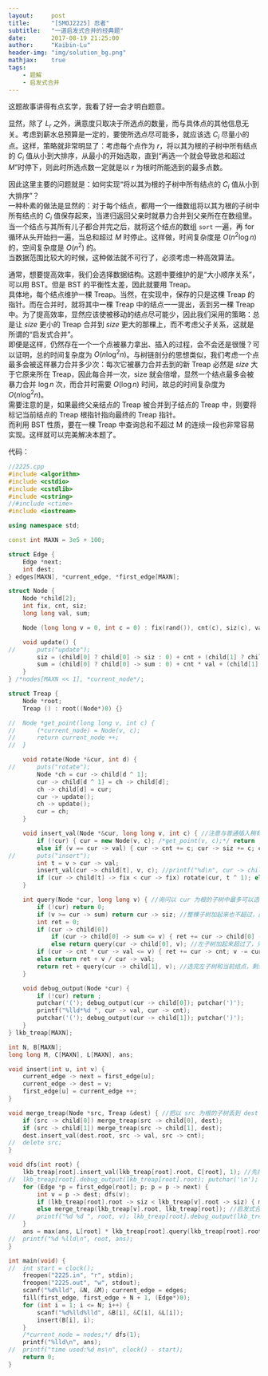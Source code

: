 ```yaml
---
layout:     post
title:      "[SMOJ2225] 忍者"
subtitle:   "一道启发式合并的经典题"
date:       2017-08-19 21:25:00
author:     "Kaibin-Lu"
header-img: "img/solution_bg.png"
mathjax:    true
tags:
    - 题解
    - 启发式合并
---
```



这题故事讲得有点玄学，我看了好一会才明白题意。  

显然，除了 $L_r$ 之外，满意度只取决于所选点的数量，而与具体点的其他信息无关。考虑到薪水总预算是一定的，要使所选点尽可能多，就应该选 $C_i$ 尽量小的点。这样，策略就非常明显了：考虑每个点作为 $r$，将以其为根的子树中所有结点的 $C_i$ 值从小到大排序，从最小的开始选取，直到“再选一个就会导致总和超过 $M$”时停下，则此时所选点数一定就是以 $r$ 为根时所能选到的最多点数。  

因此这里主要的问题就是：如何实现“将以其为根的子树中所有结点的 $C_i$ 值从小到大排序”？  
一种朴素的做法是显然的：对于每个结点，都用一个一维数组将以其为根的子树中所有结点的 $C_i$ 值保存起来，当递归返回父亲时就暴力合并到父亲所在在数组里。当一个结点与其所有儿子都合并完之后，就将这个结点的数组 `sort` 一遍，再 for 循环从头开始扫一遍，当总和超过 $M$ 时停止。这样做，时间复杂度是 $O(n^2\log n)$ 的，空间复杂度是 $O(n^2)$ 的。  
当数据范围比较大的时候，这种做法就不可行了，必须考虑一种高效算法。  

通常，想要提高效率，我们会选择数据结构。这题中要维护的是“大小顺序关系”，可以用 BST。但是 BST 的平衡性太差，因此就要用 Treap。  
具体地，每个结点维护一棵 Treap。当然，在实现中，保存的只是这棵 Treap 的指针。而在合并时，就将其中一棵 Treap 中的结点一一提出，丢到另一棵 Treap 中。为了提高效率，显然应该使被移动的结点尽可能少，因此我们采用的策略：总是让 $size$ 更小的 Treap 合并到 $size$ 更大的那棵上，而不考虑父子关系，这就是所谓的“启发式合并”。  
即便是这样，仍然存在一个一个点被暴力拿出、插入的过程，会不会还是很慢？可以证明，总的时间复杂度为 $O(n\log ^2 n)$。与树链剖分的思想类似，我们考虑一个点最多会被这样暴力合并多少次：每次它被暴力合并去到的新 Treap 必然是 $size$ 大于它原来所在 Treap，因此每合并一次，size 就会倍增，显然一个结点最多会被暴力合并 $\log n$ 次，而合并时需要 $O(\log n)$ 时间，故总的时间复杂度为 $O(n\log ^2 n)$。  
需要注意的是，如果最终父亲结点的 Treap 被合并到子结点的 Treap 中，则要将标记当前结点的 Treap 根指针指向最终的 Treap 指针。  
而利用 BST 性质，要在一棵 Treap 中查询总和不超过 M 的连续一段也非常容易实现。这样就可以完美解决本题了。  

代码：
```cpp
//2225.cpp
#include <algorithm>
#include <cstdio>
#include <cstdlib>
#include <cstring>
//#include <ctime>
#include <iostream>

using namespace std;

const int MAXN = 3e5 + 100;

struct Edge {
	Edge *next;
	int dest;
} edges[MAXN], *current_edge, *first_edge[MAXN];

struct Node {
	Node *child[2];
	int fix, cnt, siz;
	long long val, sum;

	Node (long long v = 0, int c = 0) : fix(rand()), cnt(c), siz(c), val(v), sum(v * c) { child[0] = child[1] = (Node*)0; }

	void update() {
//		puts("update");
		siz = (child[0] ? child[0] -> siz : 0) + cnt + (child[1] ? child[1] -> siz : 0);
		sum = (child[0] ? child[0] -> sum : 0) + cnt * val + (child[1] ? child[1] -> sum : 0);
	}
} /*nodes[MAXN << 1], *current_node*/;

struct Treap {
	Node *root;
	Treap () : root((Node*)0) {}

//	Node *get_point(long long v, int c) {
//		(*current_node) = Node(v, c);
//		return current_node ++;
//	}

	void rotate(Node *&cur, int d) {
//		puts("rotate");
		Node *ch = cur -> child[d ^ 1];
		cur -> child[d ^ 1] = ch -> child[d];
		ch -> child[d] = cur;
		cur -> update();
		ch -> update();
		cur = ch;
	}

	void insert_val(Node *&cur, long long v, int c) { //注意与普通插入稍有不同，在原子树中可能就有重复结点，要记上 c
		if (!cur) { cur = new Node(v, c); /*get_point(v, c);*/ return ; } //动态分配比静态分配好一些
		else if (v == cur -> val) { cur -> cnt += c; cur -> siz += c; cur -> sum += v * c; return ; }
//		puts("insert");
		int t = v > cur -> val;
		insert_val(cur -> child[t], v, c); //printf("%d\n", cur -> child[t]);
		if (cur -> child[t] -> fix < cur -> fix) rotate(cur, t ^ 1); else cur -> update();
	}

	int query(Node *cur, long long v) { //询问以 cur 为根的子树中最多可以选取多少个点，使它们的 C[i] 之和不超过 M
		if (!cur) return 0;
		if (v >= cur -> sum) return cur -> siz; //整棵子树加起来也不超过，直接返回当前子树大小
		int ret = 0;
		if (cur -> child[0])
			if (cur -> child[0] -> sum <= v) { ret += cur -> child[0] -> siz; v -= cur -> child[0] -> sum; } //左子树加起来不超过，相应地加上答案，减去剩余薪水
			else return query(cur -> child[0], v); //左子树加起来超过了，只需在左子树中考虑
		if (cur -> cnt * cur -> val <= v) { ret += cur -> cnt; v -= cur -> cnt * cur -> val; } //要处理重复结点的问题
		else return ret + v / cur -> val;
		return ret + query(cur -> child[1], v); //选完左子树和当前结点，剩余薪水在右子树中还能选多少
	}

	void debug_output(Node *cur) {
		if (!cur) return ;
		putchar('('); debug_output(cur -> child[0]); putchar(')');
		printf("%lld*%d ", cur -> val, cur -> cnt);
		putchar('('); debug_output(cur -> child[1]); putchar(')');
	}
} lkb_treap[MAXN];

int N, B[MAXN];
long long M, C[MAXN], L[MAXN], ans;

void insert(int u, int v) {
	current_edge -> next = first_edge[u];
	current_edge -> dest = v;
	first_edge[u] = current_edge ++;
}

void merge_treap(Node *src, Treap &dest) { //把以 src 为根的子树丢到 dest 里面，记得加引用！！！
	if (src -> child[0]) merge_treap(src -> child[0], dest);
	if (src -> child[1]) merge_treap(src -> child[1], dest);
	dest.insert_val(dest.root, src -> val, src -> cnt);
//	delete src;
}

void dfs(int root) {
	lkb_treap[root].insert_val(lkb_treap[root].root, C[root], 1); //先把当前结点建一棵 Treap
//	lkb_treap[root].debug_output(lkb_treap[root].root); putchar('\n');
	for (Edge *p = first_edge[root]; p; p = p -> next) {
		int v = p -> dest; dfs(v);
		if (lkb_treap[root].root -> siz < lkb_treap[v].root -> siz) { merge_treap(lkb_treap[root].root, lkb_treap[v]); lkb_treap[root].root = lkb_treap[v].root; }
		else merge_treap(lkb_treap[v].root, lkb_treap[root]); //启发式合并，如果父亲被合并到儿子则要把指针相应移动
//		printf("%d %d ", root, v); lkb_treap[root].debug_output(lkb_treap[root].root); putchar('\n');
	}
	ans = max(ans, L[root] * lkb_treap[root].query(lkb_treap[root].root, M));
//	printf("%d %lld\n", root, ans);
}

int main(void) {
//	int start = clock();
	freopen("2225.in", "r", stdin);
	freopen("2225.out", "w", stdout);
	scanf("%d%lld", &N, &M); current_edge = edges;
	fill(first_edge, first_edge + N + 1, (Edge*)0);
	for (int i = 1; i <= N; i++) {
		scanf("%d%lld%lld", &B[i], &C[i], &L[i]);
		insert(B[i], i);
	}
	/*current_node = nodes;*/ dfs(1);
	printf("%lld\n", ans);
//	printf("time used:%d ms\n", clock() - start);
	return 0;
}
```
